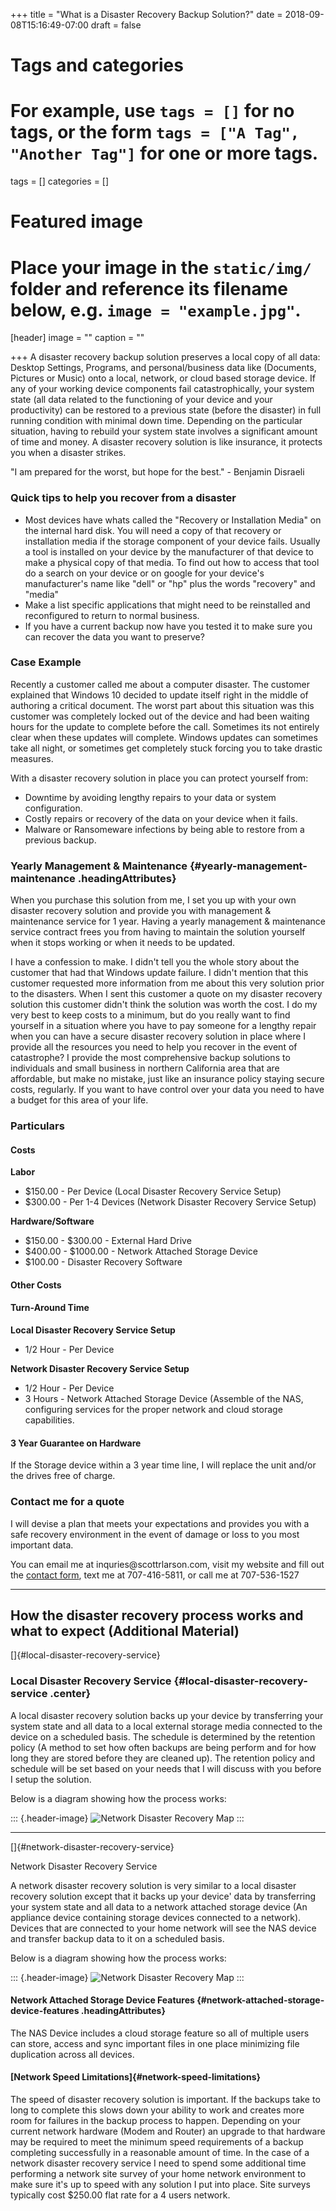 +++
title = "What is a Disaster Recovery Backup Solution?"
date = 2018-09-08T15:16:49-07:00
draft = false

# Tags and categories
# For example, use `tags = []` for no tags, or the form `tags = ["A Tag", "Another Tag"]` for one or more tags.
tags = []
categories = []

# Featured image
# Place your image in the `static/img/` folder and reference its filename below, e.g. `image = "example.jpg"`.
[header]
image = ""
caption = ""

+++
A disaster recovery backup solution preserves a local copy of all data: Desktop
Settings, Programs, and personal/business data like (Documents, Pictures
or Music) onto a local, network, or cloud based storage device. If any
of your working device components fail catastrophically, your system
state (all data related to the functioning of your device and your
productivity) can be restored to a previous state (before the disaster)
in full running condition with minimal down time. Depending on the
particular situation, having to rebuild your system state involves a
significant amount of time and money. A disaster recovery solution is
like insurance, it protects you when a disaster strikes.

"I am prepared for the worst, but hope for the best." - Benjamin
Disraeli

### Quick tips to help you recover from a disaster

-   Most devices have whats called the \"Recovery or Installation
    Media\" on the internal hard disk. You will need a copy of that
    recovery or installation media if the storage component of your
    device fails. Usually a tool is installed on your device by the
    manufacturer of that device to make a physical copy of that media.
    To find out how to access that tool do a search on your device or on
    google for your device\'s manufacturer\'s name like \"dell\" or
    \"hp\" plus the words \"recovery\" and \"media\"
-   Make a list specific applications that might need to be reinstalled
    and reconfigured to return to normal business.
-   If you have a current backup now have you tested it to make sure you
    can recover the data you want to preserve?

### Case Example

Recently a customer called me about a computer disaster. The customer
explained that Windows 10 decided to update itself right in the middle
of authoring a critical document. The worst part about this situation
was this customer was completely locked out of the device and had been
waiting hours for the update to complete before the call. Sometimes its
not entirely clear when these updates will complete. Windows updates can
sometimes take all night, or sometimes get completely stuck forcing you
to take drastic measures.

With a disaster recovery solution in place you can protect yourself
from:

-   Downtime by avoiding lengthy repairs to your data or system
    configuration.
-   Costly repairs or recovery of the data on your device when it fails.
-   Malware or Ransomeware infections by being able to restore from a
    previous backup.

### Yearly Management & Maintenance {#yearly-management-maintenance .headingAttributes}

When you purchase this solution from me, I set you up with your own
disaster recovery solution and provide you with management & maintenance
service for 1 year. Having a yearly management & maintenance service
contract frees you from having to maintain the solution yourself when it
stops working or when it needs to be updated.

I have a confession to make. I didn\'t tell you the whole story about
the customer that had that Windows update failure. I didn\'t mention
that this customer requested more information from me about this very
solution prior to the disasters. When I sent this customer a quote on my
disaster recovery solution this customer didn\'t think the solution was
worth the cost. I do my very best to keep costs to a minimum, but do you
really want to find yourself in a situation where you have to pay
someone for a lengthy repair when you can have a secure disaster
recovery solution in place where I provide all the resources you need to
help you recover in the event of catastrophe? I provide the most
comprehensive backup solutions to individuals and small business in
northern California area that are affordable, but make no mistake, just
like an insurance policy staying secure costs, regularly. If you want to
have control over your data you need to have a budget for this area of
your life.

### Particulars

#### Costs

**Labor**

-   \$150.00 - Per Device (Local Disaster Recovery Service Setup)
-   \$300.00 - Per 1-4 Devices (Network Disaster Recovery Service Setup)

**Hardware/Software**

-   \$150.00 - \$300.00 - External Hard Drive
-   \$400.00 - \$1000.00 - Network Attached Storage Device
-   \$100.00 - Disaster Recovery Software

#### Other Costs

#### Turn-Around Time

**Local Disaster Recovery Service Setup**

-   1/2 Hour - Per Device

**Network Disaster Recovery Service Setup**

-   1/2 Hour - Per Device
-   3 Hours - Network Attached Storage Device (Assemble of the NAS,
    configuring services for the proper network and cloud storage
    capabilities.

#### 3 Year Guarantee on Hardware

If the Storage device within a 3 year time line, I will replace the unit
and/or the drives free of charge.

### Contact me for a quote

I will devise a plan that meets your expectations and provides you with
a safe recovery environment in the event of damage or loss to you most
important data.

You can email me at inquries\@scottrlarson.com, visit my website and
fill out the [contact form](http://www.scottrlarson.com/#contact), text
me at 707-416-5811, or call me at 707-536-1527

------------------------------------------------------------------------

How the disaster recovery process works and what to expect (Additional Material)
--------------------------------------------------------------------------------

[]{#local-disaster-recovery-service}

### Local Disaster Recovery Service {#local-disaster-recovery-service .center}

A local disaster recovery solution backs up your device by transferring
your system state and all data to a local external storage media
connected to the device on a scheduled basis. The schedule is determined
by the retention policy (A method to set how often backups are being
perform and for how long they are stored before they are cleaned up).
The retention policy and schedule will be set based on your needs that I
will discuss with you before I setup the solution.

Below is a diagram showing how the process works:

::: {.header-image}
![Network Disaster Recovery
Map](http://www.scottrlarson.com/img/articles/disaster-recovery/External-Disaster-Recovery-Map.png)
:::

------------------------------------------------------------------------

[]{#network-disaster-recovery-service}

Network Disaster Recovery Service

A network disaster recovery solution is very similar to a local disaster
recovery solution except that it backs up your device\' data by
transferring your system state and all data to a network attached
storage device (An appliance device containing storage devices connected
to a network). Devices that are connected to your home network will see
the NAS device and transfer backup data to it on a scheduled basis.

Below is a diagram showing how the process works:

::: {.header-image}
![Network Disaster Recovery
Map](http://www.scottrlarson.com/img/articles/disaster-recovery/Network-Disaster-Recovery-Map.png)
:::

#### Network Attached Storage Device Features {#network-attached-storage-device-features .headingAttributes}

The NAS Device includes a cloud storage feature so all of multiple users
can store, access and sync important files in one place minimizing file
duplication across all devices.

#### [Network Speed Limitations]{#network-speed-limitations}

The speed of disaster recovery solution is important. If the backups
take to long to complete this slows down your ability to work and
creates more room for failures in the backup process to happen.
Depending on your current network hardware (Modem and Router) an upgrade
to that hardware may be required to meet the minimum speed requirements
of a backup completing successfully in a reasonable amount of time. In
the case of a network disaster recovery service I need to spend some
additional time performing a network site survey of your home network
environment to make sure it\'s up to speed with any solution I put into
place. Site surveys typically cost \$250.00 flat rate for a 4 users
network.
